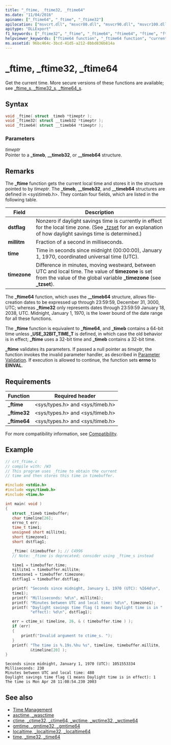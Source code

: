 ```yaml
---
title: "_ftime, _ftime32, _ftime64"
ms.date: "11/04/2016"
apiname: ["_ftime64", "_ftime", "_ftime32"]
apilocation: ["msvcrt.dll", "msvcr80.dll", "msvcr90.dll", "msvcr100.dll", "msvcr100_clr0400.dll", "msvcr110.dll", "msvcr110_clr0400.dll", "msvcr120.dll", "msvcr120_clr0400.dll", "ucrtbase.dll", "api-ms-win-crt-time-l1-1-0.dll"]
apitype: "DLLExport"
f1_keywords: ["_ftime32", "_ftime", "_ftime64", "ftime64", "ftime", "ftime32"]
helpviewer_keywords: ["ftime64 function", "_ftime64 function", "current time", "_ftime function", "ftime function", "_ftime32 function", "ftime32 function", "time, getting current"]
ms.assetid: 96bc464c-3bcd-41d5-a212-8bbd836b814a
---
```

# _ftime, _ftime32, _ftime64

Get the current time. More secure versions of these functions are available; see [_ftime_s, _ftime32_s, _ftime64_s](ftime-s-ftime32-s-ftime64-s.md).

## Syntax

```C
void _ftime( struct _timeb *timeptr );
void _ftime32( struct __timeb32 *timeptr );
void _ftime64( struct __timeb64 *timeptr );
```

### Parameters

*timeptr*<br/>
Pointer to a **_timeb**, **__timeb32**, or **__timeb64** structure.

## Remarks

The **_ftime** function gets the current local time and stores it in the structure pointed to by *timeptr*. The **_timeb**, **__timeb32**, and **__timeb64** structures are defined in \<sys\\timeb.h>. They contain four fields, which are listed in the following table.

|Field|Description|
|-|-|
|**dstflag**|Nonzero if daylight savings time is currently in effect for the local time zone. (See [_tzset](tzset.md) for an explanation of how daylight savings time is determined.)|
|**millitm**|Fraction of a second in milliseconds.|
|**time**|Time in seconds since midnight (00:00:00), January 1, 1970, coordinated universal time (UTC).|
|**timezone**|Difference in minutes, moving westward, between UTC and local time. The value of **timezone** is set from the value of the global variable **_timezone** (see **_tzset**).|

The **_ftime64** function, which uses the **__timeb64** structure, allows file-creation dates to be expressed up through 23:59:59, December 31, 3000, UTC; whereas **_ftime32** only represents dates through 23:59:59 January 18, 2038, UTC. Midnight, January 1, 1970, is the lower bound of the date range for all these functions.

The **_ftime** function is equivalent to **_ftime64**, and **_timeb** contains a 64-bit time unless **_USE_32BIT_TIME_T** is defined, in which case the old behavior is in effect; **_ftime** uses a 32-bit time and **_timeb** contains a 32-bit time.

**_ftime** validates its parameters. If passed a null pointer as *timeptr*, the function invokes the invalid parameter handler, as described in [Parameter Validation](../../c-runtime-library/parameter-validation.md). If execution is allowed to continue, the function sets **errno** to **EINVAL**.

## Requirements

|Function|Required header|
|--------------|---------------------|
|**_ftime**|\<sys/types.h> and \<sys/timeb.h>|
|**_ftime32**|\<sys/types.h> and \<sys/timeb.h>|
|**_ftime64**|\<sys/types.h> and \<sys/timeb.h>|

For more compatibility information, see [Compatibility](../../c-runtime-library/compatibility.md).

## Example

```C
// crt_ftime.c
// compile with: /W3
// This program uses _ftime to obtain the current
// time and then stores this time in timebuffer.

#include <stdio.h>
#include <sys/timeb.h>
#include <time.h>

int main( void )
{
   struct _timeb timebuffer;
   char timeline[26];
   errno_t err;
   time_t time1;
   unsigned short millitm1;
   short timezone1;
   short dstflag1;

   _ftime( &timebuffer ); // C4996
   // Note: _ftime is deprecated; consider using _ftime_s instead

   time1 = timebuffer.time;
   millitm1 = timebuffer.millitm;
   timezone1 = timebuffer.timezone;
   dstflag1 = timebuffer.dstflag;

   printf( "Seconds since midnight, January 1, 1970 (UTC): %I64d\n",
   time1);
   printf( "Milliseconds: %d\n", millitm1);
   printf( "Minutes between UTC and local time: %d\n", timezone1);
   printf( "Daylight savings time flag (1 means Daylight time is in "
           "effect): %d\n", dstflag1);

   err = ctime_s( timeline, 26, & ( timebuffer.time ) );
   if (err)
   {
       printf("Invalid argument to ctime_s. ");
   }
   printf( "The time is %.19s.%hu %s", timeline, timebuffer.millitm,
           &timeline[20] );
}
```

```Output
Seconds since midnight, January 1, 1970 (UTC): 1051553334
Milliseconds: 230
Minutes between UTC and local time: 480
Daylight savings time flag (1 means Daylight time is in effect): 1
The time is Mon Apr 28 11:08:54.230 2003
```

## See also

- [Time Management](../../c-runtime-library/time-management.md)
- [asctime, _wasctime](asctime-wasctime.md)
- [ctime, _ctime32, _ctime64, _wctime, _wctime32, _wctime64](ctime-ctime32-ctime64-wctime-wctime32-wctime64.md)
- [gmtime, _gmtime32, _gmtime64](gmtime-gmtime32-gmtime64.md)
- [localtime, _localtime32, _localtime64](localtime-localtime32-localtime64.md)
- [time, _time32, _time64](time-time32-time64.md)

